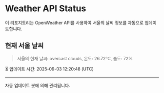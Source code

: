 
# Weather API Status

이 리포지토리는 OpenWeather API를 사용하여 서울의 날씨 정보를 자동으로 업데이트합니다.

## 현재 서울 날씨
> 서울의 현재 날씨: overcast clouds, 온도: 26.72°C, 습도: 72%

⏳ 업데이트 시간: 2025-09-03 12:20:48 (UTC)

---
자동 업데이트 봇에 의해 관리됩니다.

